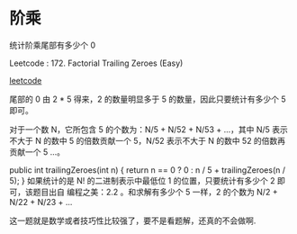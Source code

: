 # 阶乘

统计阶乘尾部有多少个 0

Leetcode : 172. Factorial Trailing Zeroes (Easy)

[leetcode](https://leetcode.com/problems/factorial-trailing-zeroes/description/)

尾部的 0 由 2 * 5 得来，2 的数量明显多于 5 的数量，因此只要统计有多少个 5 即可。

对于一个数 N，它所包含 5 的个数为：N/5 + N/52 + N/53 + ...，其中 N/5 表示不大于 N 的数中 5 的倍数贡献一个 5，N/52 表示不大于 N 的数中 52 的倍数再贡献一个 5 ...。

public int trailingZeroes(int n) {
    return n == 0 ? 0 : n / 5 + trailingZeroes(n / 5);
}
如果统计的是 N! 的二进制表示中最低位 1 的位置，只要统计有多少个 2 即可，该题目出自 编程之美：2.2 。和求解有多少个 5 一样，2 的个数为 N/2 + N/22 + N/23 + ...

这一题就是数学或者技巧性比较强了，要不是看题解，还真的不会做啊.
